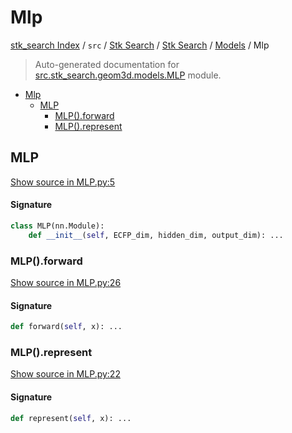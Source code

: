 # Mlp

[stk_search Index](../../../../README.md#stk_search-index) / `src` / [Stk Search](../../index.md#stk-search) / [Stk Search](../../index.md#stk-search) / [Models](./index.md#models) / Mlp

> Auto-generated documentation for [src.stk_search.geom3d.models.MLP](https://github.com/mohammedazzouzi15/STK_search/blob/main/src/stk_search/geom3d/models/MLP.py) module.

- [Mlp](#mlp)
  - [MLP](#mlp)
    - [MLP().forward](#mlp()forward)
    - [MLP().represent](#mlp()represent)

## MLP

[Show source in MLP.py:5](https://github.com/mohammedazzouzi15/STK_search/blob/main/src/stk_search/geom3d/models/MLP.py#L5)

#### Signature

```python
class MLP(nn.Module):
    def __init__(self, ECFP_dim, hidden_dim, output_dim): ...
```

### MLP().forward

[Show source in MLP.py:26](https://github.com/mohammedazzouzi15/STK_search/blob/main/src/stk_search/geom3d/models/MLP.py#L26)

#### Signature

```python
def forward(self, x): ...
```

### MLP().represent

[Show source in MLP.py:22](https://github.com/mohammedazzouzi15/STK_search/blob/main/src/stk_search/geom3d/models/MLP.py#L22)

#### Signature

```python
def represent(self, x): ...
```